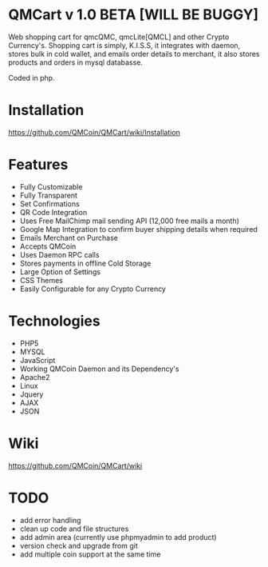 QMCart v 1.0
BETA [WILL BE BUGGY]
========

Web shopping cart for qmcQMC, qmcLite[QMCL] and other Crypto Currency's.
Shopping cart is simply, K.I.S.S, it integrates with daemon, stores bulk in cold wallet,
and emails order details to merchant, it also stores products and orders in mysql databasse.

Coded in php.


Installation
============

https://github.com/QMCoin/QMCart/wiki/Installation



Features
========

* Fully Customizable
* Fully Transparent
* Set Confirmations
* QR Code Integration
* Uses Free MailChimp mail sending API (12,000 free mails a month)
* Google Map Integration to confirm buyer shipping details when required
* Emails Merchant on Purchase
* Accepts QMCoin
* Uses Daemon RPC calls
* Stores payments in offline Cold Storage
* Large Option of Settings
* CSS Themes
* Easily Configurable for any Crypto Currency



Technologies
============

* PHP5
* MYSQL
* JavaScript
* Working QMCoin Daemon and its Dependency's
* Apache2
* Linux
* Jquery
* AJAX
* JSON



Wiki
====

https://github.com/QMCoin/QMCart/wiki


TODO
====

* add error handling
* clean up code and file structures
* add admin area (currently use phpmyadmin to add product)
* version check and upgrade from git
* add multiple coin support at the same time
